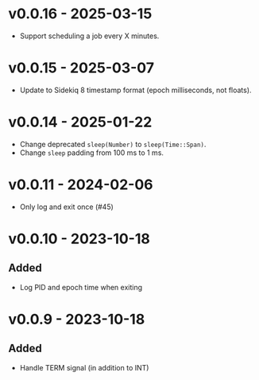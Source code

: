 # v0.0.16 - 2025-03-15
- Support scheduling a job every X minutes.

# v0.0.15 - 2025-03-07
- Update to Sidekiq 8 timestamp format (epoch milliseconds, not floats).

# v0.0.14 - 2025-01-22
- Change deprecated `sleep(Number)` to `sleep(Time::Span)`.
- Change `sleep` padding from 100 ms to 1 ms.

# v0.0.11 - 2024-02-06
- Only log and exit once (#45)

# v0.0.10 - 2023-10-18

## Added
- Log PID and epoch time when exiting

# v0.0.9 - 2023-10-18

## Added
- Handle TERM signal (in addition to INT)
